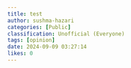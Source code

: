 ```yaml
---
title: test
author: sushma-hazari
categories: [Public]
classification: Unofficial (Everyone)
tags: [opinion]
date: 2024-09-09 03:27:14 
likes: 0
---
```


